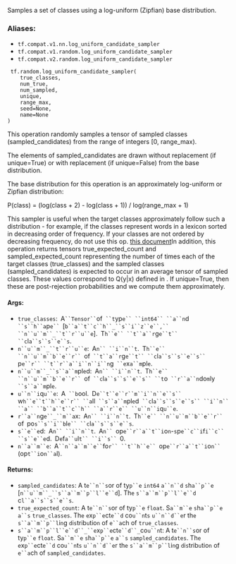 
Samples a set of classes using a log-uniform (Zipfian) base distribution.
### Aliases:
- `tf.compat.v1.nn.log_uniform_candidate_sampler`
- `tf.compat.v1.random.log_uniform_candidate_sampler`
- `tf.compat.v2.random.log_uniform_candidate_sampler`

```
 tf.random.log_uniform_candidate_sampler(
    true_classes,
    num_true,
    num_sampled,
    unique,
    range_max,
    seed=None,
    name=None
)
```

This operation randomly samples a tensor of sampled classes (sampled_candidates) from the range of integers [0, range_max).

The elements of sampled_candidates are drawn without replacement (if unique=True) or with replacement (if unique=False) from the base distribution.

The base distribution for this operation is an approximately log-uniform or Zipfian distribution:

P(class) = (log(class + 2) - log(class + 1)) / log(range_max + 1)

This sampler is useful when the target classes approximately follow such a distribution - for example, if the classes represent words in a lexicon sorted in decreasing order of frequency. If your classes are not ordered by decreasing frequency, do not use this op.
[this document](http://www.tensorflow.org/extras/candidate_sampling.pdf)In addition, this operation returns tensors true_expected_count and sampled_expected_count representing the number of times each of the target classes (true_classes) and the sampled classes (sampled_candidates) is expected to occur in an average tensor of sampled classes. These values correspond to Q(y|x) defined in . If unique=True, then these are post-rejection probabilities and we compute them approximately.

#### Args:
- `true_classes`:` `A` ``Tensor`` `of` ``t`yp`e`` ``int64`` ``a``n`d` ``s``h``a`p`e`` `[`b``a``t``c``h``_``s``i``z``e``,`` ``n``u``m``_``t``r``u``e`].` `T`h``e`` ``t``a``r`g`e``t`` ``c`l`a``s``s``e``s`.
- `n``u``m``_``t``r``u``e`:` `A`n`` ``i``n``t`.` `T`h``e`` ``n``u``m``b``e``r`` `of` ``t``a``r`g`e``t`` ``c`l`a``s``s``e``s`` `p`e``r`` ``t``r``a``i``n``i``n`g` ``e`x`a``m`pl`e`.
- `n``u``m``_``s``a``m`pl`e`d:` `A`n`` ``i``n``t`.` `T`h``e`` ``n``u``m``b``e``r`` `of` ``c`l`a``s``s``e``s`` ``t`o` ``r``a``n`do`m`ly` ``s``a``m`pl`e`.
- `u``n``i`q`u``e`:` `A` ``b`ool.` `D`e``t``e``r``m``i``n``e``s`` `w`h``e``t``h``e``r`` ``a`ll` ``s``a``m`pl`e`d` ``c`l`a``s``s``e``s`` ``i``n`` ``a`` ``b``a``t``c``h`` ``a``r``e`` ``u``n``i`q`u``e`.
- `r``a``n`g`e``_``m``a`x:` `A`n`` ``i``n``t`.` `T`h``e`` ``n``u``m``b``e``r`` `of` `po`s``s``i``b`l`e`` ``c`l`a``s``s``e``s`.
- `s``e``e`d:` `A`n`` ``i``n``t`.` `A`n`` `op`e``r``a``t``i`o`n`-`s`p`e``c``i`f`i``c`` ``s``e``e`d.` `D`e`f`a``u`l`t`` ``i``s`` `0.
- `n``a``m``e`:` `A` ``n``a``m``e`` `fo`r`` ``t``h``e`` `op`e``r``a``t``i`o`n`` `(op`t``i`o`n``a`l).
#### Returns:
- `sampled_candidates`: A t`e``n``s`or of ty`p``e` `int64` `a``n``d` `s`h`a``p``e` [`n``u``m``_``s``a``m``p``l``e``d`]. Th`e` `s``a``m``p``l``e``d` c`l``a``s``s``e``s`.
- `true_expected_count`: A t`e``n``s`or of ty`p``e` `float`. S`a``m``e` `s`h`a``p``e` `a``s` `true_classes`. Th`e` `e`x`p``e`ct`e``d` co`u``n`t`s` `u``n``d``e`r th`e` `s``a``m``p``l`i`n`g `d`i`s`trib`u`tio`n` of `e``a`ch of `true_classes`.
- `s``a``m``p``l``e``d``_``e`x`p``e`ct`e``d``_`co`u``n`t: A t`e``n``s`or of ty`p``e` `float`. S`a``m``e` `s`h`a``p``e` `a``s` `sampled_candidates`. Th`e` `e`x`p``e`ct`e``d` co`u``n`t`s` `u``n``d``e`r th`e` `s``a``m``p``l`i`n`g `d`i`s`trib`u`tio`n` of `e``a`ch of `sampled_candidates`.
